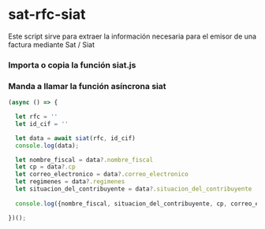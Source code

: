 # sat-rfc-siat
Este script sirve para extraer  la información necesaria para el emisor de una factura mediante Sat / Siat

### Importa o copia la función siat.js

### Manda a llamar la función asíncrona siat
```js
(async () => {

  let rfc = ''
  let id_cif = ''

  let data = await siat(rfc, id_cif)
  console.log(data);

  let nombre_fiscal = data?.nombre_fiscal
  let cp = data?.cp
  let correo_electronico = data?.correo_electronico
  let regimenes = data?.regimenes
  let situacion_del_contribuyente = data?.situacion_del_contribuyente
  
  console.log({nombre_fiscal, situacion_del_contribuyente, cp, correo_electronico, regimenes});

})();
```
